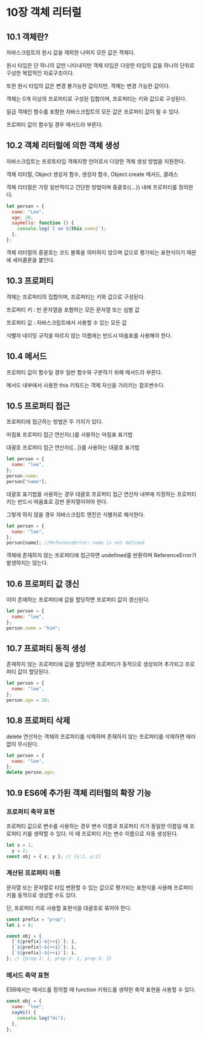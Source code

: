 # 10장 객체 리터럴

## 10.1 객체란?

자바스크립트의 원시 값을 제외한 나머지 모든 값은 객체다.

원시 타입은 단 하나의 값만 나타내지만 객체 타입은 다양한 타입의 값을 하나의 단위로 구성한 복잡적인 자료구조이다.

또한 원시 타입의 값은 변경 불가능한 값이지만, 객체는 변경 가능한 값이다.

객체는 0개 이상의 프로퍼티로 구성된 집합이며, 프로퍼티는 키와 값으로 구성된다.

일급 객체인 함수를 포함한 자바스크립트의 모든 값은 프로퍼티 값이 될 수 있다.

프로퍼티 값이 함수일 경우 메서드라 부른다.

## 10.2 객체 리터럴에 의한 객체 생성

자바스크립트는 프로토타입 객체지향 언어로서 다양한 객체 생성 방법을 지원한다.

객체 리터럴, Object 생성자 함수, 생성자 함수, Object.create 메서드, 클래스

객체 리터럴은 가장 일반적이고 간단한 방법이며 중괄호({...}) 내에 프로퍼티를 정의한다.

```javascript
let person = {
  name: "Lee",
  age: 20,
  sayHello: function () {
    console.log(`I am ${this.name}`);
  },
};
```

객체 리터럴의 중괄호는 코드 블록을 의미하지 않으며 값으로 평가되는 표현식이기 때문에 세미콜론을 붙인다.

## 10.3 프로퍼티

객체는 프로퍼티의 집합이며, 프로퍼티는 키와 값으로 구성된다.

프로퍼티 키 : 빈 문자열을 포함하는 모든 문자열 또는 심벌 값

프로퍼티 값 : 자바스크립트에서 사용할 수 있는 모든 값

식별자 네이밍 규칙을 따르지 않는 이름에는 반드시 따옴표를 사용해야 한다.

## 10.4 메서드

프로퍼티 값이 함수일 경우 일반 함수와 구분하기 위해 메서드라 부른다.

메서드 내부에서 사용한 this 키워드는 객체 자신을 가리키는 참조변수다.

## 10.5 프로퍼티 접근

프로퍼티에 접근하는 방법은 두 가지가 있다.

마침표 프로퍼티 접근 연산자(.)를 사용하는 마침표 표기법

대괄호 프로퍼티 접근 연산자([...])를 사용하는 대괄호 표기법

```javascript
let person = {
  name: "lee",
};
person.name;
person["name"];
```

대괄호 표기법을 사용하는 경우 대괄호 프로퍼티 접근 연산자 내부에 지정하는 프로퍼티 키는 반드시 따옴표로 감싼 문자열이어야 한다.

그렇게 하지 않을 경우 자바스크립트 엔진은 식별자로 해석한다.

```javascript
let person = {
  name: "lee",
};
person[name]; //ReferenceError: name is not defined
```

객체에 존재하지 않는 프로퍼티에 접근하면 undefined를 반환하며 ReferenceError가 발생하지는 않는다.

## 10.6 프로퍼티 값 갱신

이미 존재하는 프로퍼티에 값을 할당하면 프로퍼티 값이 갱신된다.

```javascript
let person = {
  name: "lee",
};
person.name = "kim";
```

## 10.7 프로퍼티 동적 생성

존재하지 않는 프로퍼티에 값을 할당하면 프로퍼티가 동적으로 생성되어 추가되고 프로퍼티 값이 할당된다.

```javascript
let person = {
  name: "lee",
};
person.age = 20;
```

## 10.8 프로퍼티 삭제

delete 연산자는 객체의 프로퍼티를 삭제하며 존재하지 않는 프로퍼티를 삭제하면 에러 없이 무시된다.

```javascript
let person = {
  name: "lee",
};
delete person.age;
```

## 10.9 ES6에 추가된 객체 리터럴의 확장 기능

### 프로퍼티 축약 표현

프로퍼티 값으로 변수를 사용하는 경우 변수 이름과 프로퍼티 키가 동일한 이름일 때 프로퍼티 키를 생략할 수 있다. 이 때 프로퍼티 키는 변수 이름으로 자동 생성된다.

```javascript
let x = 1,
  y = 2;
const obj = { x, y }; // {x:1, y:2}
```

### 계산된 프로퍼티 이름

문자열 또는 문자열로 타입 변환할 수 있는 값으로 평가되는 표현식을 사용해 프로퍼티 키를 동적으로 생성할 수도 있다.

단, 프로퍼티 키로 사용할 표현식을 대괄호로 묶어야 한다.

```javascript
const prefix = "prop";
let i = 0;

const obj = {
  [`${prefix}-${++i}`]: i,
  [`${prefix}-${++i}`]: i,
  [`${prefix}-${++i}`]: i,
}; // {prop-1: 1, prop-2: 2, prop-3: 3}
```

### 메서드 축약 표현

ES6에서는 메서드를 정의할 때 function 키워드를 생략한 축약 표현을 사용할 수 있다.

```javascript
const obj = {
  name: "lee",
  sayHi() {
    console.log("Hi");
  },
};
```
